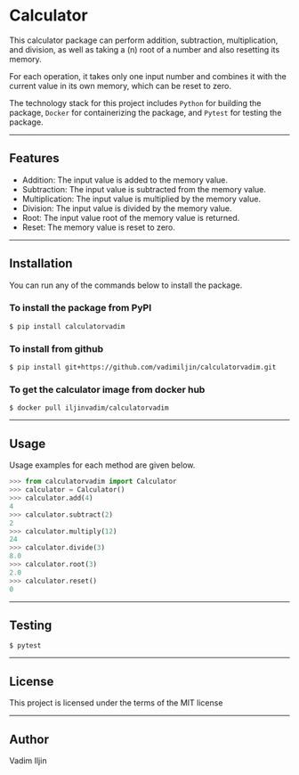 # Calculator
This calculator package can perform addition, subtraction, multiplication, and division, as well as taking a (n) root of a number and also resetting its memory. 

For each operation, it takes only one input number and combines it with the current value in its own memory, which can be reset to zero.

The technology stack for this project includes `Python` for building the package, `Docker` for containerizing the package, and `Pytest` for testing the package.

---
## Features

- Addition: The input value is added to the memory value.
- Subtraction: The input value is subtracted from the memory value.
- Multiplication: The input value is multiplied by the memory value.
- Division: The input value is divided by the memory value.
- Root: The input value root of the memory value is returned.
- Reset: The memory value is reset to zero.

---
## Installation

You can run any of the commands below to install the package.

### To install the package from PyPI

```shell
$ pip install calculatorvadim
```

### To install from github

```shell
$ pip install git+https://github.com/vadimiljin/calculatorvadim.git
```

### To get the calculator image from docker hub

```shell
$ docker pull iljinvadim/calculatorvadim
```

---
## Usage

Usage examples for each method are given below.

```python
>>> from calculatorvadim import Calculator
>>> calculator = Calculator()
>>> calculator.add(4)
4
>>> calculator.subtract(2)
2
>>> calculator.multiply(12)
24
>>> calculator.divide(3)
8.0
>>> calculator.root(3)
2.0
>>> calculator.reset()
0
```

---
## Testing

```shell
$ pytest
```

---
## License 

This project is licensed under the terms of the MIT license

---
## Author

Vadim Iljin
